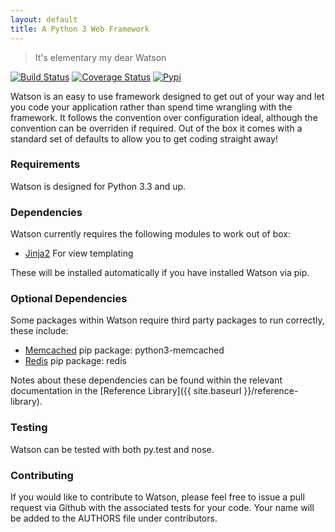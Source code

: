 ```yaml
---
layout: default
title: A Python 3 Web Framework
---
```

<section>

> It's elementary my dear Watson

[![Build Status](https://api.travis-ci.org/simoncoulton/watson.png?branch=master)](https://travis-ci.org/simoncoulton/watson) [![Coverage Status](https://coveralls.io/repos/simoncoulton/watson/badge.png)](https://coveralls.io/r/simoncoulton/watson) [![Pypi](https://pypip.in/v/watson-framework/badge.png)](https://crate.io/packages/watson-framework/)

Watson is an easy to use framework designed to get out of your way and let you code your application rather than spend time wrangling with the framework. It follows the convention over configuration ideal, although the convention can be overriden if required. Out of the box it comes with a standard set of defaults to allow you to get coding straight away!

### Requirements
Watson is designed for Python 3.3 and up.

### Dependencies
Watson currently requires the following modules to work out of box:

* [Jinja2](http://jinja.pocoo.org/docs/) <span class="sub">For view templating</span>

These will be installed automatically if you have installed Watson via pip.

### Optional Dependencies
Some packages within Watson require third party packages to run correctly, these include:

* [Memcached](http://pypi.python.org/pypi/python3-memcached/) <span class="sub">pip package: python3-memcached</span>
* [Redis](https://github.com/andymccurdy/redis-py) <span class="sub">pip package: redis</span>

Notes about these dependencies can be found within the relevant documentation in the [Reference Library]({{ site.baseurl }}/reference-library).

### Testing

Watson can be tested with both py.test and nose.

### Contributing
If you would like to contribute to Watson, please feel free to issue a pull request via Github with the associated tests for your code.
Your name will be added to the AUTHORS file under contributors.
</section>
